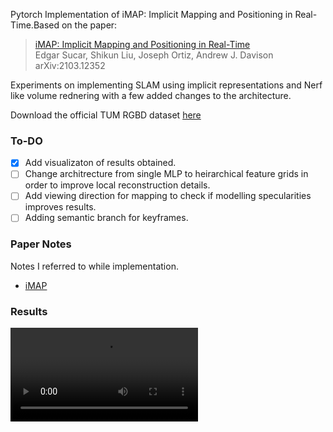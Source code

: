 Pytorch Implementation of iMAP: Implicit Mapping and Positioning in Real-Time.Based on the paper:

  > [iMAP: Implicit Mapping and Positioning in Real-Time](https://arxiv.org/abs/2103.12352)\
  > Edgar Sucar, Shikun Liu, Joseph Ortiz, Andrew J. Davison\
  > arXiv:2103.12352


  Experiments on implementing SLAM using implicit representations and Nerf like volume rednering with a few added changes to the architecture.

  Download the official TUM RGBD dataset [here](https://vision.in.tum.de/data/datasets/rgbd-dataset/download#freiburg1_teddy)

  ### To-DO
- [x] Add visualizaton of results obtained.
- [ ] Change architrecture from single MLP to heirarchical feature grids in order to improve local reconstruction details. 
- [ ] Add viewing direction for mapping to check if modelling specularities improves results.
- [ ] Adding semantic branch for keyframes.

### Paper Notes 
Notes I referred to while implementation.

- [iMAP](https://dramatic-durian-120.notion.site/iLabel-iMAP-50087dace65d45269fa54e4515bd3ebe)

### Results
![](./teddy.mp4)
